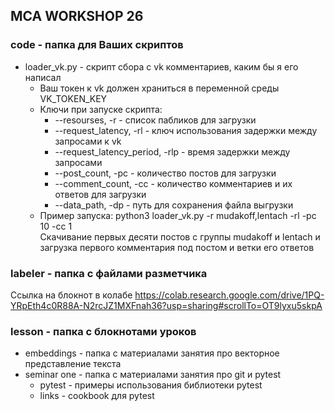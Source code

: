 ## MCA WORKSHOP 26

### code - папка для Ваших скриптов

 - loader_vk.py - скрипт сбора с vk комментариев, каким бы я его написал
   - Ваш токен к vk должен храниться в переменной среды VK_TOKEN_KEY
   - Ключи при запуске скрипта:
     - --resourses, -r - список пабликов для загрузки
     - --request_latency, -rl - ключ использования задержки между запросами к vk
     - --request_latency_period, -rlp - время задержки между запросами
     - --post_count, -pc - количество постов для загрузки
     - --comment_count, -сс - количество комментариев и их ответов для загрузки
     - --data_path, -dp - путь для сохранения файла выгрузки
   - Пример запуска: python3 loader_vk.py -r mudakoff,lentach -rl -pc 10 -cc 1 \
   Скачивание первых десяти постов с группы mudakoff и lentach и загрузка первого комментария под постом и ветки его ответов
   
 ### labeler - папка с файлами разметчика

 Ссылка на блокнот в колабе https://colab.research.google.com/drive/1PQ-YRpEth4c0R88A-N2rcJZ1MXFnah36?usp=sharing#scrollTo=OT9lyxu5skpA


### lesson - папка с блокнотами уроков

 - embeddings - папка с материалами занятия про векторное представление текста
 - seminar one - папка с материалами занятия про git и pytest
   - pytest - примеры использования библиотеки pytest
   - links - cookbook для pytest

